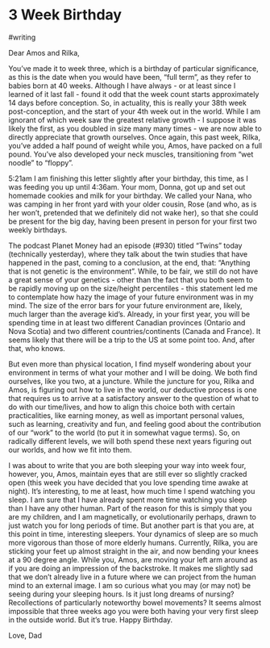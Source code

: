 # 3 Week Birthday
#writing


Dear Amos and Rilka, 

You’ve made it to week three, which is a birthday of particular significance, as this is the date when you would have been, “full term”, as they refer to babies born at 40 weeks. Although I have always - or at least since I learned of it last fall - found it odd that the week count starts approximately 14 days before conception. So, in actuality, this is really your 38th week post-conception, and the start of your 4th week out in the world. While I am ignorant of which week saw the greatest relative growth - I suppose it was likely the first, as you doubled in size many many times - we are now able to directly appreciate that growth ourselves. Once again, this past week, Rilka, you’ve added a half pound of weight while you, Amos, have packed on a full pound. You’ve also developed your neck muscles, transitioning from “wet noodle” to “floppy”.

5:21am
I am finishing this letter slightly after your birthday, this time, as I was feeding you up until 4:36am. Your mom, Donna, got up and set out homemade cookies and milk for your birthday. We called your Nana, who was camping in her front yard with your older cousin, Rose (and who, as is her won’t, pretended that we definitely did not wake her), so that she could be present for the big day, having been present in person for your first two weekly birthdays.

The podcast Planet Money had an episode (#930) titled “Twins” today (technically yesterday), where they talk about the twin studies that have happened in the past, coming to a conclusion, at the end, that: “Anything that is not genetic is the environment”. While, to be fair, we still do not have a great sense of your genetics - other than the fact that you both seem to be rapidly moving up on the size/height percentiles - this statement led me to contemplate how hazy the image of your future environment was in my mind. The size of the error bars for your future environment are, likely, much larger than the average kid’s. Already, in your first year, you will be spending time in at least two different Canadian provinces (Ontario and Nova Scotia) and two different countries/continents (Canada and France). It seems likely that there will be a trip to the US at some point too. And, after that, who knows.

But even more than physical location, I find myself wondering about your environment in terms of what your mother and I will be doing. We both find ourselves, like you two, at a juncture. While the juncture for you, Rilka and Amos, is figuring out how to live in the world, our deductive process is one that requires us to arrive at a satisfactory answer to the question of what to do with our time/lives, and how to align this choice both with certain practicalities, like earning money, as well as important personal values, such as learning, creativity and fun, and feeling good about the contribution of our “work” to the world (to put it in somewhat vague terms). So, on radically different levels, we will both spend these next years figuring out our worlds, and how we fit into them.

I was about to write that you are both sleeping your way into week four, however, you, Amos, maintain eyes that are still ever so slightly cracked open (this week you have decided that you love spending time awake at night). It’s interesting, to me at least, how much time I spend watching you sleep. I am sure that I have already spent more time watching you sleep than I have any other human. Part of the reason for this is simply that you are my children, and I am magnetically, or evolutionarily perhaps, drawn to just watch you for long periods of time. But another part is that you are, at this point in time, interesting sleepers. Your dynamics of sleep are so much more vigorous than those of more elderly humans. Currently, Rilka, you are sticking your feet up almost straight in the air, and now bending your knees at a 90 degree angle. While you, Amos, are moving your left arm around as if you are doing an impression of the backstroke. It makes me slightly sad that we don’t already live in a future where we can project from the human mind to an external image. I am so curious what you may (or may not) be seeing during your sleeping hours. Is it just long dreams of nursing? Recollections of particularly noteworthy bowel movements? It seems almost impossible that three weeks ago you were both having your very first sleep in the outside world. But it’s true. Happy Birthday.

Love,
Dad

